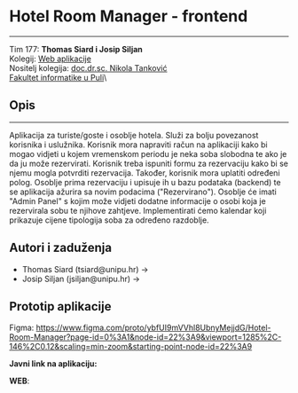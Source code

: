 # **Hotel Room Manager - frontend**

---

Tim 177: **Thomas Siard i Josip Siljan**\
Kolegij: [Web aplikacije](https://www.notion.so/Web-aplikacije-7ba8350d498546a78812399024edac44)\
Nositelj kolegija: [doc.dr.sc. Nikola Tanković](https://www.notion.so/fiputreca/Kontakt-stranica-875574d1b92248b1a8e90dae52cd29a9)\
[Fakultet informatike u Puli](https://fipu.unipu.hr)\

## **Opis**

---

Aplikacija za turiste/goste i osoblje hotela. Služi za bolju povezanost korisnika i uslužnika. Korisnik mora napraviti račun na aplikaciji kako bi mogao vidjeti u kojem vremenskom periodu je neka soba slobodna te ako je da ju može rezervirati. Korisnik treba ispuniti formu za rezervaciju kako bi se njemu mogla potvrditi rezervacija. Također, korisnik mora uplatiti određeni polog. Osoblje prima rezervaciju i upisuje ih u bazu podataka (backend) te se aplikacija ažurira sa novim podacima ("Rezervirano"). Osoblje će imati "Admin Panel" s kojim može vidjeti dodatne informacije o osobi koja je rezervirala sobu te njihove zahtjeve. Implementirati ćemo kalendar koji prikazuje cijene tipologija soba za određeno razdoblje.

## **Autori i zaduženja**

<ul>
    <li>Thomas Siard (tsiard@unipu.hr) -></li>
    <li>Josip Siljan (jsiljan@unipu.hr) -></li>
</ul>

## **Prototip aplikacije**

Figma: https://www.figma.com/proto/ybfUI9mVVhl8UbnyMejjdG/Hotel-Room-Manager?page-id=0%3A1&node-id=22%3A9&viewport=1285%2C-146%2C0.12&scaling=min-zoom&starting-point-node-id=22%3A9

**Javni link na aplikaciju:**

**WEB**:
